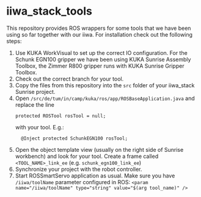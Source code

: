 # iiwa_stack_tools

This repository provides ROS wrappers for some tools that we have been using so far together with our iiwa.
For installation check out the following steps:

1. Use KUKA WorkVisual to set up the correct IO configuration.
   For the Schunk EGN100 gripper we have been using KUKA Sunrise Assembly Toolbox, the Zimmer R800 gripper runs with KUKA Sunrise Gripper Toolbox.
2. Check out the correct branch for your tool.
3. Copy the files from this repository into the `src` folder of your iiwa_stack Sunrise project.
4. Open `/src/de/tum/in/camp/kuka/ros/app/ROSBaseApplication.java` and replace the line
   ```
   protected ROSTool rosTool = null;
   ```
   with your tool. E.g.:
   ```
	 @Inject protected SchunkEGN100 rosTool;
   ```
5. Open the object template view (usually on the right side of Sunrise workbench) and look for your tool. Create a frame called `<TOOL_NAME>_link_ee` (e.g. `schunk_egn100_link_ee`)
6. Synchronize your project with the robot controller. 
7. Start ROSSmartServo application as usual. Make sure you have `/iiwa/toolName` parameter configured in ROS:
   ```<param name="/iiwa/toolName" type="string" value="$(arg tool_name)" />```

